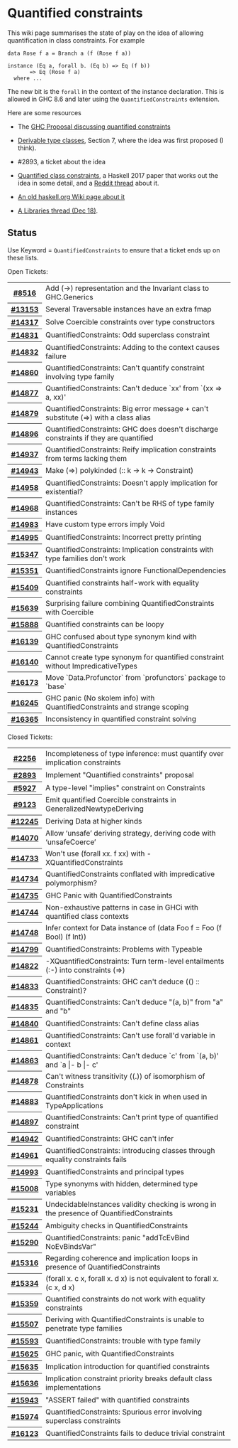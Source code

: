 # Quantified constraints


This wiki page summarises the state of play on the idea of allowing quantification in class constraints.  For example

```wiki
data Rose f a = Branch a (f (Rose f a))

instance (Eq a, forall b. (Eq b) => Eq (f b))
       => Eq (Rose f a)
  where ...
```


The new bit is the `forall` in the context of the instance declaration. This is allowed in GHC 8.6 and later using the `QuantifiedConstraints` extension.


Here are some resources

- The [GHC Proposal discussing quantified constraints](https://github.com/ghc-proposals/ghc-proposals/pull/109)

- [Derivable type classes](https://www.microsoft.com/en-us/research/publication/derivable-type-classes), Section 7, where the idea was first proposed (I think).

- #2893, a ticket about the idea

- [Quantified class constraints](http://i.cs.hku.hk/~bruno//papers/hs2017.pdf), a Haskell 2017 paper that works out the idea in some detail, and a [ Reddit thread](https://www.reddit.com/r/haskell/comments/6me3sv/quantified_class_constraints_pdf/) about it.

- [An old haskell.org Wiki page about it](http://haskell.org/haskellwiki/Quantified_contexts)
- [A Libraries thread (Dec 18)](https://mail.haskell.org/pipermail/libraries/2017-December/028377.html).

## Status


Use Keyword = `QuantifiedConstraints` to ensure that a ticket ends up on these lists.



Open Tickets:

<table><tr><th><a href="https://gitlab.haskell.org/ghc/ghc/issues/8516">#8516</a></th>
<td>Add (-&gt;) representation and the Invariant class to GHC.Generics</td></tr>
<tr><th><a href="https://gitlab.haskell.org/ghc/ghc/issues/13153">#13153</a></th>
<td>Several Traversable instances have an extra fmap</td></tr>
<tr><th><a href="https://gitlab.haskell.org/ghc/ghc/issues/14317">#14317</a></th>
<td>Solve Coercible constraints over type constructors</td></tr>
<tr><th><a href="https://gitlab.haskell.org/ghc/ghc/issues/14831">#14831</a></th>
<td>QuantifiedConstraints: Odd superclass constraint</td></tr>
<tr><th><a href="https://gitlab.haskell.org/ghc/ghc/issues/14832">#14832</a></th>
<td>QuantifiedConstraints: Adding to the context causes failure</td></tr>
<tr><th><a href="https://gitlab.haskell.org/ghc/ghc/issues/14860">#14860</a></th>
<td>QuantifiedConstraints: Can&apos;t quantify constraint involving type family</td></tr>
<tr><th><a href="https://gitlab.haskell.org/ghc/ghc/issues/14877">#14877</a></th>
<td>QuantifiedConstraints: Can&apos;t deduce `xx&apos; from `(xx =&gt; a, xx)&apos;</td></tr>
<tr><th><a href="https://gitlab.haskell.org/ghc/ghc/issues/14879">#14879</a></th>
<td>QuantifiedConstraints: Big error message + can&apos;t substitute (=&gt;) with a class alias</td></tr>
<tr><th><a href="https://gitlab.haskell.org/ghc/ghc/issues/14896">#14896</a></th>
<td>QuantifiedConstraints: GHC does doesn&apos;t discharge constraints if they are quantified</td></tr>
<tr><th><a href="https://gitlab.haskell.org/ghc/ghc/issues/14937">#14937</a></th>
<td>QuantifiedConstraints: Reify implication constraints from terms lacking them</td></tr>
<tr><th><a href="https://gitlab.haskell.org/ghc/ghc/issues/14943">#14943</a></th>
<td>Make (=&gt;) polykinded (:: k -&gt; k -&gt; Constraint)</td></tr>
<tr><th><a href="https://gitlab.haskell.org/ghc/ghc/issues/14958">#14958</a></th>
<td>QuantifiedConstraints: Doesn&apos;t apply implication for existential?</td></tr>
<tr><th><a href="https://gitlab.haskell.org/ghc/ghc/issues/14968">#14968</a></th>
<td>QuantifiedConstraints: Can&apos;t be RHS of type family instances</td></tr>
<tr><th><a href="https://gitlab.haskell.org/ghc/ghc/issues/14983">#14983</a></th>
<td>Have custom type errors imply Void</td></tr>
<tr><th><a href="https://gitlab.haskell.org/ghc/ghc/issues/14995">#14995</a></th>
<td>QuantifiedConstraints: Incorrect pretty printing</td></tr>
<tr><th><a href="https://gitlab.haskell.org/ghc/ghc/issues/15347">#15347</a></th>
<td>QuantifiedConstraints: Implication constraints with type families don&apos;t work</td></tr>
<tr><th><a href="https://gitlab.haskell.org/ghc/ghc/issues/15351">#15351</a></th>
<td>QuantifiedConstraints ignore FunctionalDependencies</td></tr>
<tr><th><a href="https://gitlab.haskell.org/ghc/ghc/issues/15409">#15409</a></th>
<td>Quantified constraints half-work with equality constraints</td></tr>
<tr><th><a href="https://gitlab.haskell.org/ghc/ghc/issues/15639">#15639</a></th>
<td>Surprising failure combining QuantifiedConstraints with Coercible</td></tr>
<tr><th><a href="https://gitlab.haskell.org/ghc/ghc/issues/15888">#15888</a></th>
<td>Quantified constraints can be loopy</td></tr>
<tr><th><a href="https://gitlab.haskell.org/ghc/ghc/issues/16139">#16139</a></th>
<td>GHC confused about type synonym kind with QuantifiedConstraints</td></tr>
<tr><th><a href="https://gitlab.haskell.org/ghc/ghc/issues/16140">#16140</a></th>
<td>Cannot create type synonym for quantified constraint without ImpredicativeTypes</td></tr>
<tr><th><a href="https://gitlab.haskell.org/ghc/ghc/issues/16173">#16173</a></th>
<td>Move `Data.Profunctor` from `profunctors` package to `base`</td></tr>
<tr><th><a href="https://gitlab.haskell.org/ghc/ghc/issues/16245">#16245</a></th>
<td>GHC panic (No skolem info) with QuantifiedConstraints and strange scoping</td></tr>
<tr><th><a href="https://gitlab.haskell.org/ghc/ghc/issues/16365">#16365</a></th>
<td>Inconsistency in quantified constraint solving</td></tr></table>




Closed Tickets:

<table><tr><th><a href="https://gitlab.haskell.org/ghc/ghc/issues/2256">#2256</a></th>
<td>Incompleteness of type inference: must quantify over implication constraints</td></tr>
<tr><th><a href="https://gitlab.haskell.org/ghc/ghc/issues/2893">#2893</a></th>
<td>Implement &quot;Quantified constraints&quot; proposal</td></tr>
<tr><th><a href="https://gitlab.haskell.org/ghc/ghc/issues/5927">#5927</a></th>
<td>A type-level &quot;implies&quot; constraint on Constraints</td></tr>
<tr><th><a href="https://gitlab.haskell.org/ghc/ghc/issues/9123">#9123</a></th>
<td>Emit quantified Coercible constraints in GeneralizedNewtypeDeriving</td></tr>
<tr><th><a href="https://gitlab.haskell.org/ghc/ghc/issues/12245">#12245</a></th>
<td>Deriving Data at higher kinds</td></tr>
<tr><th><a href="https://gitlab.haskell.org/ghc/ghc/issues/14070">#14070</a></th>
<td>Allow ‘unsafe’ deriving strategy, deriving code with ‘unsafeCoerce’</td></tr>
<tr><th><a href="https://gitlab.haskell.org/ghc/ghc/issues/14733">#14733</a></th>
<td>Won&apos;t use (forall xx. f xx) with -XQuantifiedConstraints</td></tr>
<tr><th><a href="https://gitlab.haskell.org/ghc/ghc/issues/14734">#14734</a></th>
<td>QuantifiedConstraints conflated with impredicative polymorphism?</td></tr>
<tr><th><a href="https://gitlab.haskell.org/ghc/ghc/issues/14735">#14735</a></th>
<td>GHC Panic with QuantifiedConstraints</td></tr>
<tr><th><a href="https://gitlab.haskell.org/ghc/ghc/issues/14744">#14744</a></th>
<td>Non-exhaustive patterns in case in GHCi with quantified class contexts</td></tr>
<tr><th><a href="https://gitlab.haskell.org/ghc/ghc/issues/14748">#14748</a></th>
<td>Infer context for Data instance of (data Foo f = Foo (f Bool) (f Int))</td></tr>
<tr><th><a href="https://gitlab.haskell.org/ghc/ghc/issues/14799">#14799</a></th>
<td>QuantifiedConstraints: Problems with Typeable</td></tr>
<tr><th><a href="https://gitlab.haskell.org/ghc/ghc/issues/14822">#14822</a></th>
<td>-XQuantifiedConstraints: Turn term-level entailments (:-) into constraints (=&gt;)</td></tr>
<tr><th><a href="https://gitlab.haskell.org/ghc/ghc/issues/14833">#14833</a></th>
<td>QuantifiedConstraints: GHC can&apos;t deduce (() :: Constraint)?</td></tr>
<tr><th><a href="https://gitlab.haskell.org/ghc/ghc/issues/14835">#14835</a></th>
<td>QuantifiedConstraints: Can&apos;t deduce &quot;(a, b)&quot; from &quot;a&quot; and &quot;b&quot;</td></tr>
<tr><th><a href="https://gitlab.haskell.org/ghc/ghc/issues/14840">#14840</a></th>
<td>QuantifiedConstraints: Can&apos;t define class alias</td></tr>
<tr><th><a href="https://gitlab.haskell.org/ghc/ghc/issues/14861">#14861</a></th>
<td>QuantifiedConstraints: Can&apos;t use forall&apos;d variable in context</td></tr>
<tr><th><a href="https://gitlab.haskell.org/ghc/ghc/issues/14863">#14863</a></th>
<td>QuantifiedConstraints: Can&apos;t deduce `c&apos; from `(a, b)&apos; and `a |- b |- c&apos;</td></tr>
<tr><th><a href="https://gitlab.haskell.org/ghc/ghc/issues/14878">#14878</a></th>
<td>Can&apos;t witness transitivity ((.)) of isomorphism of Constraints</td></tr>
<tr><th><a href="https://gitlab.haskell.org/ghc/ghc/issues/14883">#14883</a></th>
<td>QuantifiedConstraints don&apos;t kick in when used in TypeApplications</td></tr>
<tr><th><a href="https://gitlab.haskell.org/ghc/ghc/issues/14897">#14897</a></th>
<td>QuantifiedConstraints: Can&apos;t print type of quantified constraint</td></tr>
<tr><th><a href="https://gitlab.haskell.org/ghc/ghc/issues/14942">#14942</a></th>
<td>QuantifiedConstraints: GHC can&apos;t infer</td></tr>
<tr><th><a href="https://gitlab.haskell.org/ghc/ghc/issues/14961">#14961</a></th>
<td>QuantifiedConstraints: introducing classes through equality constraints fails</td></tr>
<tr><th><a href="https://gitlab.haskell.org/ghc/ghc/issues/14993">#14993</a></th>
<td>QuantifiedConstraints and principal types</td></tr>
<tr><th><a href="https://gitlab.haskell.org/ghc/ghc/issues/15008">#15008</a></th>
<td>Type synonyms with hidden, determined type variables</td></tr>
<tr><th><a href="https://gitlab.haskell.org/ghc/ghc/issues/15231">#15231</a></th>
<td>UndecidableInstances validity checking is wrong in the presence of QuantifiedConstraints</td></tr>
<tr><th><a href="https://gitlab.haskell.org/ghc/ghc/issues/15244">#15244</a></th>
<td>Ambiguity checks in QuantifiedConstraints</td></tr>
<tr><th><a href="https://gitlab.haskell.org/ghc/ghc/issues/15290">#15290</a></th>
<td>QuantifiedConstraints: panic &quot;addTcEvBind NoEvBindsVar&quot;</td></tr>
<tr><th><a href="https://gitlab.haskell.org/ghc/ghc/issues/15316">#15316</a></th>
<td>Regarding coherence and implication loops in presence of QuantifiedConstraints</td></tr>
<tr><th><a href="https://gitlab.haskell.org/ghc/ghc/issues/15334">#15334</a></th>
<td>(forall x. c x, forall x. d x) is not equivalent to forall x. (c x, d x)</td></tr>
<tr><th><a href="https://gitlab.haskell.org/ghc/ghc/issues/15359">#15359</a></th>
<td>Quantified constraints do not work with equality constraints</td></tr>
<tr><th><a href="https://gitlab.haskell.org/ghc/ghc/issues/15507">#15507</a></th>
<td>Deriving with QuantifiedConstraints is unable to penetrate type families</td></tr>
<tr><th><a href="https://gitlab.haskell.org/ghc/ghc/issues/15593">#15593</a></th>
<td>QuantifiedConstraints: trouble with type family</td></tr>
<tr><th><a href="https://gitlab.haskell.org/ghc/ghc/issues/15625">#15625</a></th>
<td>GHC panic, with QuantifiedConstraints</td></tr>
<tr><th><a href="https://gitlab.haskell.org/ghc/ghc/issues/15635">#15635</a></th>
<td>Implication introduction for quantified constraints</td></tr>
<tr><th><a href="https://gitlab.haskell.org/ghc/ghc/issues/15636">#15636</a></th>
<td>Implication constraint priority breaks default class implementations</td></tr>
<tr><th><a href="https://gitlab.haskell.org/ghc/ghc/issues/15943">#15943</a></th>
<td>&quot;ASSERT failed&quot; with quantified constraints</td></tr>
<tr><th><a href="https://gitlab.haskell.org/ghc/ghc/issues/15974">#15974</a></th>
<td>QuantifiedConstraints: Spurious error involving superclass constraints</td></tr>
<tr><th><a href="https://gitlab.haskell.org/ghc/ghc/issues/16123">#16123</a></th>
<td>QuantifiedConstraints fails to deduce trivial constraint</td></tr></table>



